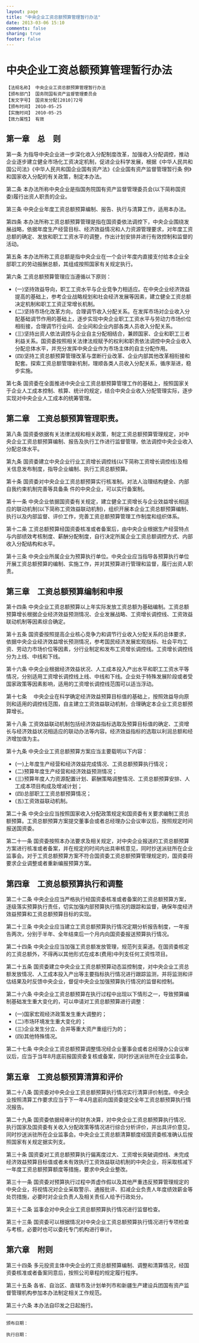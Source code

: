 ```yaml
---
layout: page
title: "中央企业工资总额预算管理暂行办法"
date: 2013-03-06 15:10
comments: false
sharing: true
footer: false
---
```


# 中央企业工资总额预算管理暂行办法

	【法规名称】 中央企业工资总额预算管理暂行办法
	【颁布部门】 国务院国有资产监督管理委员会
	【发文字号】 国资发分配[2010]72号
	【颁布时间】 2010-05-25
	【实施时间】 2010-05-25
	【效力属性】 有效

## 第一章　总　则


第一条 为指导中央企业进一步深化收入分配制度改革，加强收入分配调控，推动企业逐步建立健全市场化工资决定机制，促进企业科学发展，根据《中华人民共和国公司法》《中华人民共和国企业国有资产法》《企业国有资产监督管理暂行条 例》和国家收入分配的有关政策，制定本办法。

第二条 本办法所称中央企业是指国务院国有资产监督管理委员会(以下简称国资委)履行出资人职责的企业。

第三条 中央企业年度工资总额预算编制、报告、执行与清算工作，适用本办法。

第四条 本办法所称工资总额预算管理是指在国资委依法调控下，中央企业围绕发展战略，依据年度生产经营目标、经济效益情况和人力资源管理要求，对年度工资总额的确定、发放和职工工资水平的调整，作出计划安排并进行有效控制和监督的活动。

第五条 本办法所称工资总额是指中央企业在一个会计年度内直接支付给本企业全部职工的劳动报酬总额，其组成按照国家有关规定执行。

第六条 工资总额预算管理应当遵循以下原则：

* (一)坚持效益导向，职工工资水平与企业竞争力相适应。在中央企业经济效益提高的基础上，参考企业战略规划和社会经济发展等因素，建立健全工资总额决定机制和职工工资正常增长机制。
* (二)坚持市场化改革方向，合理调节收入分配关系。在发挥市场对企业收入分配基础调节作用的基础上，逐步实现中央企业职工工资水平与劳动力市场价位相衔接，合理调节行业间、企业间和企业内部各类人员收入分配关系。
* (三)坚持出资人依法调控与企业自主分配相结合，兼顾国家、企业和职工三者利益关系。国资委按照相关法律法规赋予的权利和职责依法调控中央企业收入分配总体水平，并充分发挥中央企业作为市场主体的自主分配作用。
* (四)坚持工资总额预算管理改革与垄断行业改革、企业内部其他改革相衔接和配套。探索工资总额管理新机制，理顺各类人员收入分配关系，循序渐进，稳步实施。

第七条 国资委在全面推进中央企业工资总额预算管理工作的基础上，按照国家关于企业人工成本控制、核算、统计的规定，结合中央企业收入分配管理实际，逐步实现对中央企业人工成本的统筹管理。

## 第二章　工资总额预算管理职责。


第八条 国资委依据有关法律法规和相关政策，制定工资总额预算管理规定，对中央企业工资总额预算编制、报告及执行工作进行监督管理，依法调控中央企业收入分配总体水平。

第九条 国资委建立中央企业行业工资增长调控线(以下简称工资增长调控线)及相关信息发布制度，指导企业编制、执行工资总额预算。

第十条 国资委对中央企业工资总额预算实行核准制。对法人治理结构健全、内部自我约束机制完善等具备条 件的中央企业，可以实行备案制。

第十一条 中央企业依据国资委有关规定，建立健全工资增长与企业效益增长相适应的联动机制(以下简称工资效益联动机制)，组织开展本企业工资总额预算编制、执行以及内部监督、评价工作，完善工资总额预算管理工作制度和组织体系。

第十二条 工资总额预算经国资委核准或者备案后，由中央企业根据生产经营特点与内部绩效考核制度、薪酬分配制度，自行决定所属企业工资总额调控方式、内部收入分配结构和水平。

第十三条 中央企业所属企业为预算执行单位。中央企业应当指导各预算执行单位开展工资总额预算的编制、实施工作，并对其预算进行管理和监督，履行出资人职责。

## 第三章　工资总额预算编制和申报


第十四条 中央企业工资总额预算以上年实际发放工资总额为基础编制。工资总额预算增长根据企业经济效益预测情况、企业发展战略、工资增长调控线、工资效益联动机制等因素综合确定。

第十五条 国资委按照提高企业核心竞争力和调节行业收入分配关系的总体要求，依据中央企业经济效益增长预测情况，参考国民经济发展宏观指标、社会平均工资、劳动力市场价位等因素，分行业制定和发布工资增长调控线。工资增长调控线分为上线、中线和下线。

第十六条 中央企业根据经济效益状况、人工成本投入产出水平和职工工资水平等情况，分别适用工资增长调控线上线、中线和下线。企业处于特殊发展阶段或者受国家政策等因素影响，适用的工资增长调控线范围可以适当浮动。

第十七条 　中央企业在科学确定经济效益预算目标值的基础上，按照效益导向原则和适用的调控线范围，自主建立工资效益联动机制，合理确定本企业工资总额预算增长。

第十八条 工资效益联动机制包括经济效益指标选取及预算目标值的确定、工资增长与经济效益状况相适应的联动办法等内容。经济效益指标的选取以利润总额和经济增加值为主。

第十九条 中央企业工资总额预算方案应当主要载明以下内容：

* (一)上年度生产经营和经济效益完成情况、工资总额预算执行情况；
* (二)预算年度生产经营和经济效益预测情况；
* (三)预算年度人力资源配置计划、薪酬策略调整情况、工资总额预算安排、人工成本项目构成及增减计划；
* (四)总部职工工资总额预算情况；
* (五)工资效益联动机制。

第二十条 中央企业应当按照国家收入分配政策规定和国资委有关要求编制工资总额预算。工资总额预算方案提交董事会或者总经理办公会议审议后，按照规定时间报送国资委。

第二十一条 国资委按照本办法要求及相关规定，对中央企业报送的工资总额预算方案进行核准或者备案，并在规定的时间内出具审核意见，同时抄送派驻所在企业监事会。对于工资总额预算方案不符合国资委工资总额预算管理规定的，国资委将要求企业调整或者重新编报预算方案。

## 第四章　工资总额预算执行和调整


第二十二条 中央企业应当严格执行经国资委核准或者备案的工资总额预算方案，逐级落实预算执行责任，切实加强内部预算执行情况的跟踪和监督，确保年度经济效益预算和工资总额预算目标的实现。

第二十三条 中央企业应当建立工资总额预算执行情况定期分析报告制度，一年报告两次，分别于半年、全年结束后一个月内向国资委报送预算执行情况。

第二十四条 中央企业应当加强工资总额发放管理，规范列支渠道。在国资委核定的工资总额外，不得再以其他形式在成本(费用)中列支任何工资性项目。

第二十五条 国资委建立中央企业工资总额预算动态监控制度，对中央企业工资总额发放情况、人工成本投入产出等主要指标执行情况进行跟踪监测，并将监测和评估结果及时反馈中央企业，督促中央企业加强预算执行情况的监督和控制。

第二十六条 中央企业工资总额预算在执行过程中出现以下情形之一，导致预算编制基础发生重大变化的，可以申请对工资总额预算进行调整：

* (一)国家宏观经济政策发生重大调整的；
* (二)市场环境发生重大变化的；
* (三)企业发生分立、合并等重大资产重组行为的；
* (四)其他特殊情况。

第二十七条 中央企业工资总额预算调整情况经企业董事会或者总经理办公会议审议后，应当于当年8月底前报国资委复核或备案，同时抄送派驻所在企业监事会。

## 第五章　工资总额预算清算和评价


第二十八条 国资委对中央企业工资总额预算执行情况实行清算评价制度。中央企业按照清算工作要求应当于下一年4月底前向国资委提交全年工资总额预算执行情况报告。

第二十九条 国资委依据经审计的财务决算，对中央企业工资总额预算执行情况、执行国家及国资委有关收入分配政策等情况进行综合分析评价，并出具评价意见，同时抄送派驻所在企业监事会。中央企业工资总额清算额度经国资委核准确认后按照国家有关规定据实列支。

第三十条 国资委对工资总额预算执行偏离度过大、工资增长突破调控线、未完成经济效益预算目标值或者未有效执行工资效益联动机制的中央企业，将采取核减下一年度工资总额预算额度等措施，要求中央企业整改。

第三十一条 国资委对预算执行过程中弄虚作假以及其他严重违反预算管理规定的中央企业，将视情况对企业采取警示、通报批评、扣减企业负责人年度绩效薪金等处罚措施，必要时对企业负责人及相关责任人给予行政处分。

第三十二条 监事会对中央企业工资总额预算执行情况进行监督检查。

第三十三条 国资委可以根据情况对中央企业工资总额预算执行情况进行专项检查与考核，必要时也可以委托专门机构进行审计。


## 第六章　附则


第三十四条 多元投资主体中央企业的工资总额预算编制、调整和清算情况，经国资委核准或者备案同意后，按照公司章程的规定履行程序。

第三十五条 各省、自治区、直辖市及计划单列市和新疆生产建设兵团国有资产监督管理机构参加本办法制定相关工作规范。

第三十六条 本办法自印发之日起施行。


    
----

	颁布日期： 

	执行日期：



